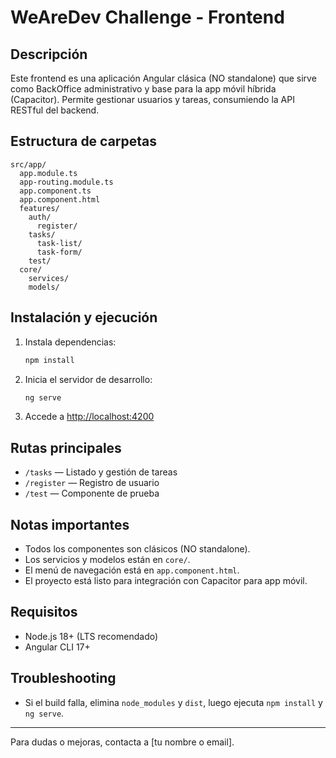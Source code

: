 # WeAreDev Challenge - Frontend

## Descripción

Este frontend es una aplicación Angular clásica (NO standalone) que sirve como BackOffice administrativo y base para la app móvil híbrida (Capacitor). Permite gestionar usuarios y tareas, consumiendo la API RESTful del backend.

## Estructura de carpetas

```
src/app/
  app.module.ts
  app-routing.module.ts
  app.component.ts
  app.component.html
  features/
    auth/
      register/
    tasks/
      task-list/
      task-form/
    test/
  core/
    services/
    models/
```

## Instalación y ejecución

1. Instala dependencias:
   ```sh
   npm install
   ```
2. Inicia el servidor de desarrollo:
   ```sh
   ng serve
   ```
3. Accede a [http://localhost:4200](http://localhost:4200)

## Rutas principales
- `/tasks` — Listado y gestión de tareas
- `/register` — Registro de usuario
- `/test` — Componente de prueba

## Notas importantes
- Todos los componentes son clásicos (NO standalone).
- Los servicios y modelos están en `core/`.
- El menú de navegación está en `app.component.html`.
- El proyecto está listo para integración con Capacitor para app móvil.

## Requisitos
- Node.js 18+ (LTS recomendado)
- Angular CLI 17+

## Troubleshooting
- Si el build falla, elimina `node_modules` y `dist`, luego ejecuta `npm install` y `ng serve`.

---

Para dudas o mejoras, contacta a [tu nombre o email].
